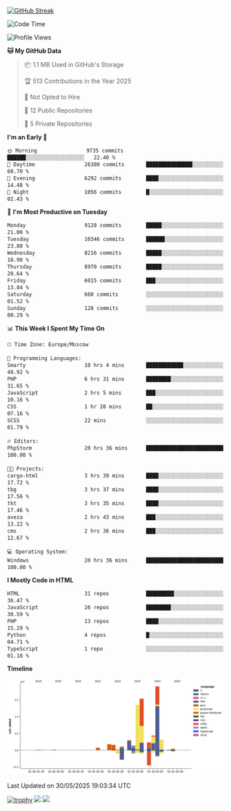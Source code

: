 [![GitHub Streak](https://github-readme-streak-stats.herokuapp.com/?user=yogik10)](https://git.io/streak-stats)
<!--START_SECTION:waka-->
![Code Time](http://img.shields.io/badge/Code%20Time-1%2C375%20hrs%2028%20mins-blue)

![Profile Views](http://img.shields.io/badge/Profile%20Views-0-blue)

**🐱 My GitHub Data** 

> 📦 1.1 MB Used in GitHub's Storage 
 > 
> 🏆 513 Contributions in the Year 2025
 > 
> 🚫 Not Opted to Hire
 > 
> 📜 12 Public Repositories 
 > 
> 🔑 5 Private Repositories 
 > 
**I'm an Early 🐤** 

```text
🌞 Morning                9735 commits        ██████░░░░░░░░░░░░░░░░░░░   22.40 % 
🌆 Daytime                26380 commits       ███████████████░░░░░░░░░░   60.70 % 
🌃 Evening                6292 commits        ████░░░░░░░░░░░░░░░░░░░░░   14.48 % 
🌙 Night                  1056 commits        █░░░░░░░░░░░░░░░░░░░░░░░░   02.43 % 
```
📅 **I'm Most Productive on Tuesday** 

```text
Monday                   9128 commits        █████░░░░░░░░░░░░░░░░░░░░   21.00 % 
Tuesday                  10346 commits       ██████░░░░░░░░░░░░░░░░░░░   23.80 % 
Wednesday                8216 commits        █████░░░░░░░░░░░░░░░░░░░░   18.90 % 
Thursday                 8970 commits        █████░░░░░░░░░░░░░░░░░░░░   20.64 % 
Friday                   6015 commits        ███░░░░░░░░░░░░░░░░░░░░░░   13.84 % 
Saturday                 660 commits         ░░░░░░░░░░░░░░░░░░░░░░░░░   01.52 % 
Sunday                   128 commits         ░░░░░░░░░░░░░░░░░░░░░░░░░   00.29 % 
```


📊 **This Week I Spent My Time On** 

```text
🕑︎ Time Zone: Europe/Moscow

💬 Programming Languages: 
Smarty                   10 hrs 4 mins       ████████████░░░░░░░░░░░░░   48.92 % 
PHP                      6 hrs 31 mins       ████████░░░░░░░░░░░░░░░░░   31.65 % 
JavaScript               2 hrs 5 mins        ███░░░░░░░░░░░░░░░░░░░░░░   10.16 % 
CSS                      1 hr 28 mins        ██░░░░░░░░░░░░░░░░░░░░░░░   07.16 % 
SCSS                     22 mins             ░░░░░░░░░░░░░░░░░░░░░░░░░   01.79 % 

🔥 Editors: 
PhpStorm                 20 hrs 36 mins      █████████████████████████   100.00 % 

🐱‍💻 Projects: 
cargo-html               3 hrs 39 mins       ████░░░░░░░░░░░░░░░░░░░░░   17.72 % 
tbg                      3 hrs 37 mins       ████░░░░░░░░░░░░░░░░░░░░░   17.56 % 
tkt                      3 hrs 35 mins       ████░░░░░░░░░░░░░░░░░░░░░   17.46 % 
aveza                    2 hrs 43 mins       ███░░░░░░░░░░░░░░░░░░░░░░   13.22 % 
cms                      2 hrs 36 mins       ███░░░░░░░░░░░░░░░░░░░░░░   12.67 % 

💻 Operating System: 
Windows                  20 hrs 36 mins      █████████████████████████   100.00 % 
```

**I Mostly Code in HTML** 

```text
HTML                     31 repos            █████████░░░░░░░░░░░░░░░░   36.47 % 
JavaScript               26 repos            ████████░░░░░░░░░░░░░░░░░   30.59 % 
PHP                      13 repos            ████░░░░░░░░░░░░░░░░░░░░░   15.29 % 
Python                   4 repos             █░░░░░░░░░░░░░░░░░░░░░░░░   04.71 % 
TypeScript               1 repo              ░░░░░░░░░░░░░░░░░░░░░░░░░   01.18 % 
```



**Timeline**

![Lines of Code chart](https://raw.githubusercontent.com/Yogik10/Yogik10/main/assets/bar_graph.png)


 Last Updated on 30/05/2025 19:03:34 UTC
<!--END_SECTION:waka-->
[![trophy](https://github-profile-trophy.vercel.app/?username=yogik10)](https://github.com/ryo-ma/github-profile-trophy)
![](https://github-profile-summary-cards.vercel.app/api/cards/profile-details?username=yogik10&theme=solarized_dark)
![](https://github-profile-summary-cards.vercel.app/api/cards/most-commit-language?username=yogik10&theme=solarized_dark)


